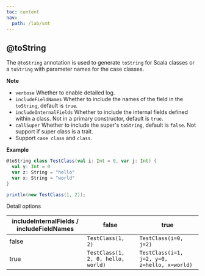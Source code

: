 ```yaml
---
toc: content
nav:
  path: /lab/smt
---
```


## @toString

The `@toString` annotation is used to generate `toString` for Scala classes or a `toString` with parameter names for the case classes.

**Note**

- `verbose` Whether to enable detailed log.
- `includeFieldNames` Whether to include the names of the field in the `toString`, default is `true`.
- `includeInternalFields` Whether to include the internal fields defined within a class. Not in a primary constructor, default is `true`.
- `callSuper` Whether to include the super's `toString`, default is `false`. Not support if super class is a trait.
- Support `case class` and `class`.

**Example**

```scala
@toString class TestClass(val i: Int = 0, var j: Int) {
  val y: Int = 0
  var z: String = "hello"
  var x: String = "world"
}

println(new TestClass(1, 2));
```

Detail options

| includeInternalFields / includeFieldNames | false                              | true                                         |
| ----------------------------------------- | ---------------------------------- | -------------------------------------------- |
| false                                     | `TestClass(1, 2)`                  | `TestClass(i=0, j=2)`                        |
| true                                      | `TestClass(1, 2, 0, hello, world)` | `TestClass(i=1, j=2, y=0, z=hello, x=world)` |
